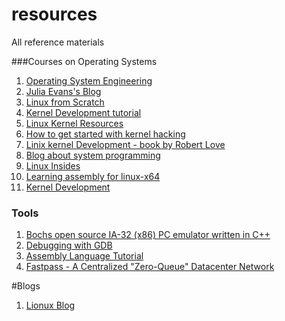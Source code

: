 # resources
All reference materials

###Courses on Operating Systems
1. [Operating System Engineering](http://pdos.csail.mit.edu/6.828/2014/schedule.html)
2. [Julia Evans's Blog](http://jvns.ca/)
3. [Linux from Scratch](http://www.linuxfromscratch.org/index.html)
4. [Kernel Development tutorial](http://www.osdever.net/bkerndev/Docs/intro.htm)
5. [Linux Kernel Resources](http://elinux.org/Linux_Kernel_Resources)
6. [How to get started with kernel hacking](http://lkml.iu.edu/hypermail/linux/kernel/9704.0/0159.html)
7. [Linix kernel Development - book by Robert Love](http://www.google.com/url?sa=t&rct=j&q=&esrc=s&source=web&cd=2&ved=0CCQQFjAB&url=http%3A%2F%2Fbook.ilkaddimlar.com%2Fd_pdf_book_proqramlashdirma_23519.do&ei=4SWuVKHtJKnnsAT1mYDQCw&usg=AFQjCNE0u_jLWlb6Zk78yngXmDIx1xKDOQ)
8. [Blog about system programming](http://0xax.blogspot.com/)
9. [Linux Insides](https://github.com/0xAX/linux-insides)
10. [Learning assembly for linux-x64](https://github.com/0xAX/asm)
11. [Kernel Development](http://lwn.net/Articles/604218/)

### Tools
1.  [Bochs  open source IA-32 (x86) PC emulator written in C++](http://bochs.sourceforge.net/)
2.  [Debugging with GDB](http://www.delorie.com/gnu/docs/gdb/gdb_toc.html)
3.  [Assembly Language Tutorial](http://www.xorpd.net/index.html)
4.  [Fastpass - A Centralized "Zero-Queue" Datacenter Network](http://fastpass.mit.edu/)

#Blogs
1. [Lionux Blog](http://sklinuxblog.blogspot.in/)
